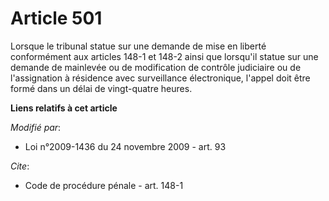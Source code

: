 # Article 501

Lorsque le tribunal statue sur une demande de mise en liberté conformément aux articles 148-1 et 148-2 ainsi que lorsqu'il
statue sur une demande de mainlevée ou de modification de contrôle judiciaire ou de l'assignation à résidence avec
surveillance électronique, l'appel doit être formé dans un délai de vingt-quatre heures.

**Liens relatifs à cet article**

_Modifié par_:

  - Loi n°2009-1436 du 24 novembre 2009 - art. 93

_Cite_:

  - Code de procédure pénale - art. 148-1
